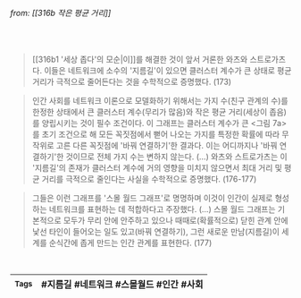 
###### from: [[316b 작은 평균 거리]]

<br/>

>[[316b1 '세상 좁다'의 모순|이]]를 해결한 것이 앞서 거론한 와츠와 스트로가츠다. 이들은 네트워크에 소수의 '지름길'이 있으면 클러스터 계수가 큰 상태로 평균 거리가 극적으로 줄어든다는 것을 수학적으로 증명했다.  (173)

>인간 사회를 네트워크 이론으로 모델화하기 위해서는 가지 수(친구 관계의 수)를 한정한 상태에서 큰 클러스터 계수(무리가 많음)와 작은 평균 거리(세상이 좁음)를 양립시키는 것이 필수 조건이다. 이 그래프는 클러스터 계수가 큰 <그림 7a>를 초기 조건으로 해 모든 꼭짓점에서 뻗어 나오는 가지를 특정한 확률에 따라 무작위로 고른 다른 꼭짓점에 '바꿔 연결하기'한 결과다. 이는 어디까지나 '바꿔 연결하기'한 것이므로 전체 가지 수는 변하지 않는다. (...) 와츠와 스트로가츠는 이 '지름길'의 존재가 클러스터 계수에 거의 영향을 미치지 않으면서 최대 거리 및 평균 거리를 극적으로 줄인다는 사실을 수학적으로 증명했다. (176-177) 

>그들은 이런 그래프를 '스몰 월드 그래프'로 명명하며 이것이 인간이 실제로 형성하는 네트워크를 표현하는 데 적합하다고 주장했다. (...) 스몰 월드 그래프는 기본적으로 모두가 무리 안에 안주하고 있으나 때때로(확률적으로) 닫힌 관계 안에 낯선 타인이 들어오는 일도 있고(바꿔 연결하기), 그런 새로운 만남(지름길)이 세계를 순식간에 좁게 만드는 인간 관계를 표현한다. (177) 

<br/>

| <small> Tags </small> | #지름길 #네트워크 #스몰월드 #인간 #사회  |
| --- | --- |
